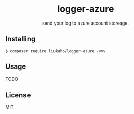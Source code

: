 <h1 align="center"> logger-azure </h1>

<p align="center"> send your log to azure account storeage.</p>


## Installing

```shell
$ composer require liukaho/logger-azure -vvv
```

## Usage

TODO





## License

MIT
